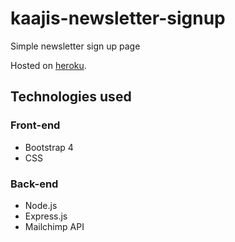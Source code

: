 # kaajis-newsletter-signup
Simple newsletter sign up page

Hosted on [heroku](https://kaajis-newsletter-signup.herokuapp.com/).

## Technologies used

### Front-end
- Bootstrap 4
- CSS

### Back-end
- Node.js
- Express.js
- Mailchimp API

